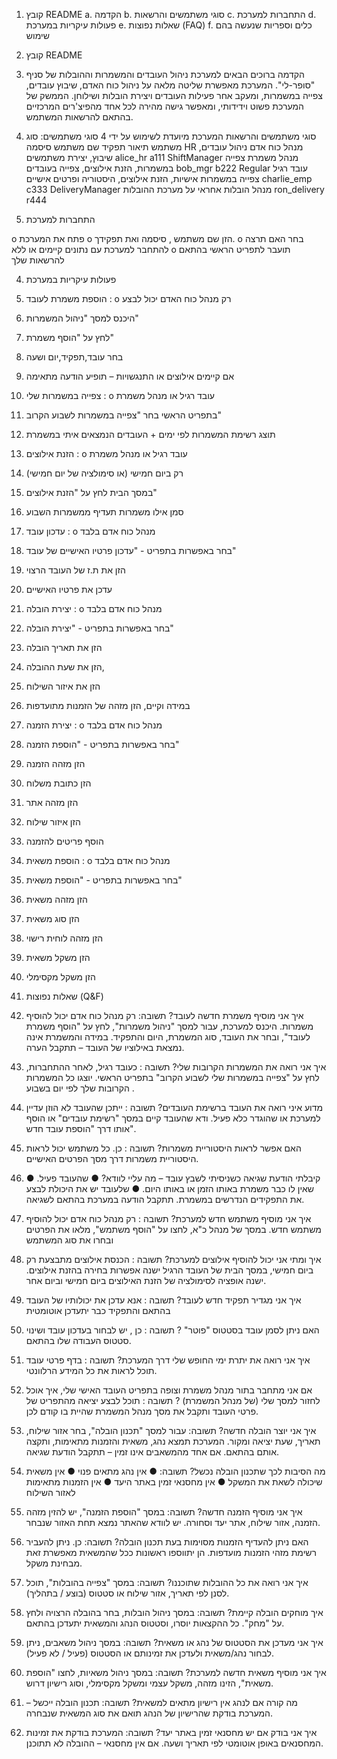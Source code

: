 1.	קובץ README
a.	הקדמה
b.	סוגי משתמשים והרשאות
c.	התחברות למערכת
d.	פעולות עיקריות במערכת
e.	שאלות נפוצות (FAQ) 
f.	כלים וספריות שנעשה בהם שימוש


1.	קובץ README

1.	הקדמה
ברוכים הבאים למערכת ניהול העובדים והמשמרות וההובלות של סניף "סופר-לי".
המערכת מאפשרת שליטה מלאה על ניהול כוח האדם, שיבוץ עובדים, צפייה במשמרות, ומעקב אחר פעילות העובדים ויצירת הובלות ושילוחן.
הממשק של המערכת פשוט וידידותי, ומאפשר גישה מהירה לכל אחד מהפיצ'רים המרכזיים בהתאם להרשאות המשתמש.

2.	סוגי משתמשים והרשאות
המערכת מיועדת לשימוש על ידי 4 סוגי משתמשים:
סוג משתמש	תיאור תפקיד	שם משתמש	סיסמה
HR
מנהל כוח אדם	ניהול עובדים, שיבוץ, יצירת משתמשים	alice_hr	a111
ShiftManager
מנהל משמרת	צפייה במשמרות, הזנת אילוצים, צפייה בעובדים	bob_mgr	b222
Regular
עובד רגיל	צפייה במשמרות אישיות, הזנת אילוצים, היסטוריה ופרטים אישיים	charlie_emp	c333
DeliveryManager
מנהל הובלות	אחראי על מערכת ההובלות	ron_delivery	r444

3.	התחברות למערכת

o	פתח את המערכת
o	הזן שם משתמש , סיסמה ואת תפקידך.
o	בחר האם תרצה להתחבר למערכת עם נתונים קיימים או ללא
o	תועבר לתפריט הראשי בהתאם להרשאות שלך


4.	פעולות עיקריות במערכת

1.	הוספת משמרת לעובד :
o	רק מנהל כוח האדם יכול לבצע
1.	היכנס למסך "ניהול המשמרות"
2.	לחץ על "הוסף משמרת"
3.	בחר עובד,תפקיד,יום ושעה
4.	אם קיימים אילוצים או התנגשויות – תופיע הודעה מתאימה

2.	צפייה במשמרות שלי :
o	עובד רגיל או מנהל משמרת
1.	בתפריט הראשי בחר "צפייה במשמרות לשבוע הקרוב"
2.	תוצג רשימת המשמרות לפי ימים + העובדים הנמצאים איתי במשמרת
3.	הזנת אילוצים :
o	עובד רגיל או מנהל משמרת
1.	רק ביום חמישי (או סימולציה של יום חמישי)
2.	במסך הבית לחץ על "הזנת אילוצים"
3.	סמן אילו משמרות תעדיף ממשמרות השבוע

4.	עדכון עובד :
o	מנהל כוח אדם בלבד
1.	בחר באפשרות בתפריט - "עדכון פרטיו האישיים של עובד"
2.	הזן את ת.ז של העובד הרצוי
3.	עדכן את פרטיו האישיים

5.	יצירת הובלה :
o	מנהל כוח אדם בלבד
1. בחר באפשרות בתפריט - "יצירת הובלה"
2. הזן את תאריך הובלה
3. הזן את שעת ההובלה,
4.	הזן את איזור השילוח
5.	במידה וקיים, הזן מזהה של הזמנות מתועדפות

6.	יצירת הזמנה :
o	מנהל כוח אדם בלבד
1. בחר באפשרות בתפריט - "הוספת הזמנה"
2. הזן מזהה הזמנה
3. הזן כתובת משלוח
4. הזן מזהה אתר
5. הזן איזור שילוח
6. הוסף פריטים להזמנה



7.	הוספת משאית :
o	מנהל כוח אדם בלבד
1. בחר באפשרות בתפריט - "הוספת משאית"
2. הזן מזהה משאית
3. הזן סוג משאית
4. הזן מזהה לוחית רישוי
5. הזן משקל משאית
6. הזן משקל מקסימלי





5.	שאלות נפוצות (Q&F)

1.	 איך אני מוסיף משמרת חדשה לעובד?
תשובה:  רק מנהל כוח אדם יכול להוסיף משמרות. היכנס למערכת, עבור למסך "ניהול משמרות", לחץ על "הוסף משמרת לעובד", ובחר את העובד, סוג המשמרת, היום והתפקיד. במידה והמשמרת אינה נמצאת באילוציו של העובד – תתקבל הערה.
2.	איך אני רואה את המשמרות הקרובות שלי?
תשובה : כעובד רגיל, לאחר ההתחברות, לחץ על "צפייה במשמרות שלי לשבוע הקרוב" בתפריט הראשי. יוצגו כל המשמרות הקרובות שלך לפי יום בשבוע .
3.	מדוע איני רואה את העובד ברשימת העובדים?
תשובה : ייתכן שהעובד לא הוזן עדיין למערכת או שהוגדר כלא פעיל. ודא שהעובד קיים במסך "רשימת עובדים" או הוסף אותו דרך "הוספת עובד חדש".
4.	 האם אפשר לראות היסטוריית משמרות?
תשובה : כן. כל משתמש יכול לראות היסטוריית משמרות דרך מסך הפרטים האישיים. 
5.	קיבלתי הודעת שגיאה כשניסיתי לשבץ עובד – מה עליי לוודא?
●	שהעובד פעיל.
●	שאין לו כבר משמרת באותו הזמן או באותו היום.
●	שלעובד יש את היכולת לבצע את התפקידים הנדרשים במשמרת.
תתקבל הודעה במערכת בהתאם לשגיאה.
6.	איך אני מוסיף משתמש חדש למערכת?
תשובה : רק מנהל כוח אדם יכול להוסיף משתמש חדש. במסך של מנהל כ"א, לחצו על "הוסף משתמש", מלאו את הפרטים ובחרו את סוג המשתמש
7.	איך ומתי אני יכול להוסיף אילוצים למערכת?
תשובה : הכנסת אילוצים מתבצעת רק ביום חמישי, במסך הבית של העובד הרגיל ישנה אפשרות בחירה בהזנת אילוצים. ישנה אופציה לסימולציה של הזנת האילוצים ביום חמישי וביום אחר.
8.	איך אני מגדיר תפקיד חדש לעובד?
תשובה : אנא עדכן את יכולותיו של העובד בהתאם והתפקיד כבר יתעדכן אוטומטית
9.	האם ניתן לסמן עובד בסטטוס "פוטר" ?
תשובה : כן , יש לבחור בעדכון עובד ושינוי סטטוס העבודה שלו בהתאם.
10.	איך אני רואה את יתרת ימי החופש שלי דרך המערכת?
תשובה : בדף פרטי עובד תוכל לראות את כל המידע הרלוונטי.
11.	אם אני מתחבר בתור מנהל משמרת וצופה בתפריט העובד האישי שלי, איך אוכל לחזור למסך שלי (של מנהל המשמרת) ?
תשובה : תוכל לבצע יציאה מהתפריט של פרטי העובד ותקבל את מסך מנהל המשמרת שהיית בו קודם לכן.
12. איך אני יוצר הובלה חדשה?
תשובה:  עבור למסך "תכנון הובלה", בחר אזור שילוח, תאריך, שעת יציאה ומקור. המערכת תמצא נהג, משאית והזמנות מתאימות, ותקצה אותם בהתאם. אם אחד מהמשאבים אינו זמין – תתקבל הודעת שגיאה.
13. מה הסיבות לכך שתכנון הובלה נכשל?
תשובה:
● אין נהג מתאים פנוי
● אין משאית שיכולה לשאת את המשקל
● אין מחסנאי זמין באתר היעד
● אין הזמנות מתאימות לאזור השילוח
14. איך אני מוסיף הזמנה חדשה?
תשובה: במסך "הוספת הזמנה", יש להזין מזהה הזמנה, אזור שילוח, אתר יעד וסחורה. יש לוודא שהאתר נמצא תחת האזור שנבחר.
15. האם ניתן להעדיף הזמנות מסוימות בעת תכנון הובלה?
תשובה: כן. ניתן להעביר רשימת מזהי הזמנות מועדפות. הן יתווספו ראשונות ככל שהמשאית מאפשרת זאת מבחינת משקל.
16. איך אני רואה את כל ההובלות שתוכננו?
תשובה: במסך "צפייה בהובלות", תוכל לסנן לפי תאריך, אזור שילוח או סטטוס (בוצע / בתהליך).
17. איך מוחקים הובלה קיימת?
תשובה: במסך ניהול הובלות, בחר בהובלה הרצויה ולחץ על "מחק". כל ההקצאות יוסרו, וסטטוס הנהג והמשאית יתעדכן בהתאם.
18. איך אני מעדכן את הסטטוס של נהג או משאית?
תשובה: במסך ניהול משאבים, ניתן לבחור נהג/משאית ולעדכן את זמינותם או הסטטוס (פעיל / לא פעיל).
19. איך אני מוסיף משאית חדשה למערכת?
תשובה: במסך ניהול משאיות, לחצו "הוספת משאית", הזינו מזהה, משקל עצמי ומשקל מקסימלי, וסוג רישיון דרוש.
20. מה קורה אם לנהג אין רישיון מתאים למשאית?
תשובה: תכנון הובלה ייכשל – המערכת בודקת שהרישיון של הנהג תואם את סוג המשאית שנבחרה.
21. איך אני בודק אם יש מחסנאי זמין באתר יעד?
תשובה: המערכת בודקת את זמינות המחסנאים באופן אוטומטי לפי תאריך ושעה. אם אין מחסנאי – ההובלה לא תתוכנן.


